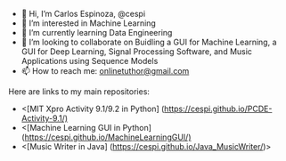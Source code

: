 - 👋 Hi, I’m Carlos Espinoza, @cespi
- 👀 I’m interested in Machine Learning
- 🌱 I’m currently learning Data Engineering
- 💞️ I’m looking to collaborate on Buidling a GUI for Machine Learning, a GUI for Deep Learning, Signal Processing Software, and Music Applications using Sequence Models
- 📫 How to reach me: onlinetuthor@gmail.com

Here are links to my main repositories:
- <[MIT Xpro Activity 9.1/9.2 in Python] (<https://cespi.github.io/PCDE-Activity-9.1/)>
- <[Machine Learning GUI in Python] (<https://cespi.github.io/MachineLearningGUI/)>
- <[Music Writer in Java] (https://cespi.github.io/Java_MusicWriter/)>

<!---
cespi/cespi is a ✨ special ✨ repository because its `README.md` (this file) appears on your GitHub profile.
You can click the Preview link to take a look at your changes.
--->

